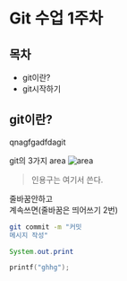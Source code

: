 Git 수업 1주차
=============================
목차
-----------------------------
- git이란?
- git시작하기

git이란?
----------------
qnagfgadfdagit

git의 3가지 area
![area](area.png)

>인용구는 여기서 쓴다.

줄바꿈안하고  
계속쓰면(줄바꿈은 띄어쓰기 2번)

```bash
git commit -m "커밋  
메시지 작성"
```

```java
System.out.print
```

```c
printf("ghhg");
```